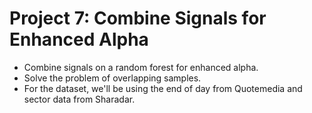 # Project 7: Combine Signals for Enhanced Alpha
* Combine signals on a random forest for enhanced alpha.
* Solve the problem of overlapping samples. 
* For the dataset, we'll be using the end of day from Quotemedia and sector data from Sharadar.
